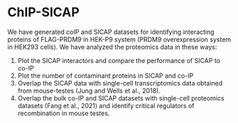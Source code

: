 # ChIP-SICAP

We have generated coIP and SICAP datasets for identifying interacting proteins of FLAG-PRDM9 in HEK-P9 system (PRDM9 overexpression system in HEK293 cells). We have analyzed the proteomics data in these ways:
1. Plot the SICAP interactors and compare the performance of SICAP to co-IP
2. Plot the number of contaminant proteins in SICAP and co-IP
3. Overlap the SICAP data with single-cell transcriptomics data obtained from mouse-testes (Jung and Wells et al., 2018).
4. Overlap the bulk co-IP and SICAP datasets with single-cell proteomics datasets (Fang et al., 2021) and identify critical regulators of recombination in mouse testes.
